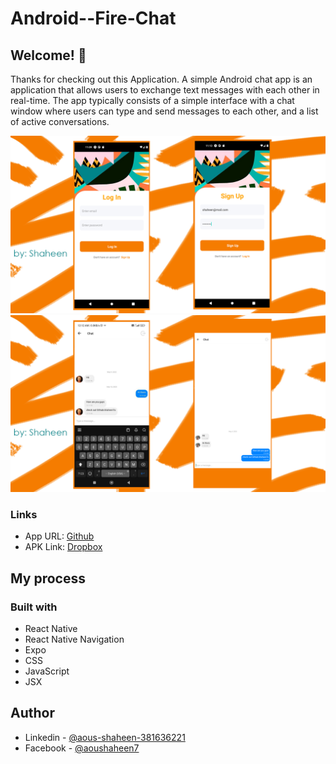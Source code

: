 # Android--Fire-Chat

## Welcome! 👋

Thanks for checking out this Application.
A simple Android chat app is an application that allows users to exchange text messages with each other in real-time. The app typically consists of a simple interface with a chat window where users can type and send messages to each other, and a list of active conversations.

![Fire-Chat](./showcase/view01.png)
![Fire-Chat](./showcase/view02.png)

### Links

- App URL: [Github](https://github.com/shaheen7a/Android--Fire-Chat)
- APK Link: [Dropbox](https://www.dropbox.com/s/4zz4hbzvo02aosh/FireChat.apk?dl=0)

## My process

### Built with

- React Native
- React Native Navigation
- Expo
- CSS
- JavaScript
- JSX

## Author

- Linkedin - [@aous-shaheen-381636221](https://www.linkedin.com/in/shaheen2001/)
- Facebook - [@aoushaheen7](https://www.facebook.com/shaheen72001/)
